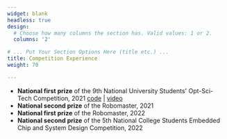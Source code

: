 ```yaml
---
widget: blank
headless: true
design:
  # Choose how many columns the section has. Valid values: 1 or 2.
  columns: '2'

# ... Put Your Section Options Here (title etc.) ...
title: Competition Experience
weight: 70

---
```


* **National first prize** of the 9th National University Students' Opt-Sci-Tech Competition, 2021 [code](https://github.com/Doctor-James/Light_YOLO) | [video](https://www.bilibili.com/video/BV1Uq4y1K755/?spm_id_from=333.999.list.card_archive.click&vd_source=8a196b748d509b7735169a013d4b46d8)
* **National second prize** of the Robomaster, 2021
* **National first prize** of the Robomaster, 2022
* **National second prize** of the 5th National College Students Embedded Chip and System Design Competition, 2022
